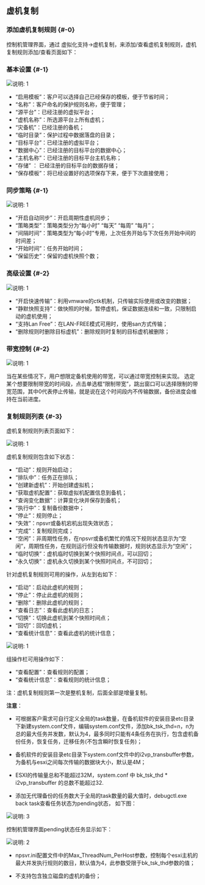 ## 虚机复制

### 添加虚机复制规则 {#-0}

控制机管理界面，通过 虚拟化支持-&gt;虚机复制，来添加/查看虚机复制规则，虚机复制规则添加/查看页面如下：

### 基本设置 {#-1}

![说明: 1](/assets/V7.020190109175014.png)

*   “启用模板”：客户可以选择自己已经保存的模板，便于节省时间；
*   “名称”：客户命名的保护规则名称，便于管理；
*   “源平台”：已经注册的虚拟平台；
*   “虚机名称”：所选源平台上所有虚机；
*   “灾备机”：已经注册的备机；
*   “临时目录”：保护过程中数据落盘的目录；
*   “目标平台”：已经注册的虚拟平台；
*   “数据中心”：已经注册的目标平台的数据中心；
*   “主机名称”：已经注册的目标平台主机名称；
*   “存储” ： 已经注册的目标平台的数据存储；
*   “保存模板”：将已经设置好的选项保存下来，便于下次直接使用；

### 同步策略 {#-1}

![说明: 1](/assets/V7.020190109175142.png)

*   “开启自动同步”：开启周期性虚机同步；
*   “策略类型”：策略类型分为“每小时” “每天” “每周” “每月”；
*   “间隔时间”：策略类型为“每小时”专用，上次任务开始与下次任务开始中间的时间差；   
*   “开始时间”：任务开始时间；
*   “保留历史”：保留的虚机快照个数；

### 高级设置 {#-2}

![说明: 1](/assets/V7.020190109175334.png)

*   “开启快速传输”：利用vmware的ctk机制，只传输实际使用或改变的数据；
*   “静默快照支持”：做快照的时候，暂停虚机，保证数据连续和一致，只限制启动的虚机使用；
*   “支持Lan Free”：在LAN-FREE模式可用时，使用san方式传输；
*   “删除规则时删除目标虚机”：删除规则时复制的目标虚机被删除；

### 带宽控制 {#-2}

![说明: 1](/assets/V7.020190109175802.png)

当在某些情况下，用户想限定备机使用的带宽，可以通过带宽控制来实现。 
选定某个想要限制带宽的时间段，点击单选框“限制带宽”，跳出窗口可以选择限制的带宽范围，其中0代表停止传输，就是说在这个时间段内不传输数据，备份进度会维持在当前进度。

### 复制规则列表 {#-3}

虚机复制规则列表页面如下：

![说明: 1](/assets/V7.020190109180038.png)

虚机复制规则包含如下状态：

*   “启动”：规则开始启动；
*   “排队中”：任务正在排队；
*   “创建新虚机”：开始创建虚拟机；
*   “获取虚机配置”：获取虚拟机配置信息到备机；
*   “查询变化数据”：计算变化块并保存到备机；
*   “执行中”：复制备份数据中；
*   “停止”：规则停止；
*   “失效”：npsvr或备机宕机出现失效状态；
*   “完成”：复制规则完成；
*   “空闲”：非周期性任务，在npsvr或备机繁忙的情况下规则状态显示为“空闲”，周期性任务，在规则运行但没有传输数据时，规则状态显示为“空闲”；
*   “临时切换”：虚机临时切换到某个快照时间点，可以回切；
*   “永久切换”：虚机永久切换到某个快照时间点，不可回切；

针对虚机复制规则可用的操作，从左到右如下：

*   “启动”：启动此虚机的规则；
*   “停止”：停止此虚机的规则；
*   “删除”：删除此虚机的规则；
*   “查看日志”：查看此虚机的日志；
*   “切换”：切换此虚机到某个快照时间点；
*   “回切”：回切虚机；
*   “查看统计信息”：查看此虚机的统计信息；

![说明: 1](/assets/V7.020190109181122.png)

组操作栏可用操作如下：

*   “查看配置”：查看规则的配置；
*   “查看统计信息”：查看规则的统计信息；


注：虚机复制规则第一次是整机复制，后面全部是增量复制。

**注意**：

* 可根据客户需求可自行定义全局的task数量，在备机软件的安装目录etc目录下新建system.conf文件，编辑system.conf文件，添加bk\_tsk\_thd=n，n为总的最大任务并发数，默认为4，最多同时只能有4条任务在执行，包含虚机备份任务，恢复任务，迁移任务\(不包含瞬时恢复任务\)；

* 备机软件的安装目录etc目录下system.conf文件中的i2vp\_transbuffer参数，为备机与esxi之间每次传输的数据块大小，默认是4M；

* ESXI的传输量总和不能超过32M，system.conf 中 bk\_tsk\_thd \* i2vp\_transbuffer 的总数不能超过32.

* 添加无代理备份的任务数大于全局的task数量的最大值时，debugctl.exe back task查看任务状态为pending状态，
如下图：

![说明: 3](/assets/V6.036973.png) 
  
控制机管理界面pending状态任务显示如下： 
  
![说明: 2](/assets/V7.036999.png)

* npsvr.ini配置文件中的Max\_ThreadNum\_PerHost参数，控制每个esxi主机的最大并发执行规则的数目，默认值为4，此参数受限于bk\_tsk\_thd参数的值；

* 不支持包含独立磁盘的虚机的备份；



